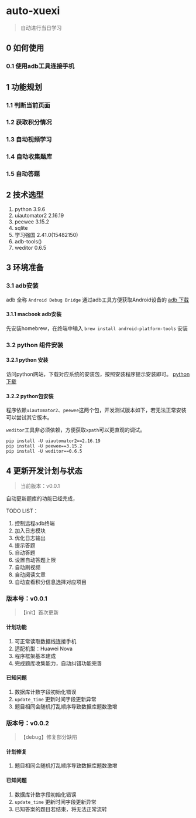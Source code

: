 # auto-xuexi
> 自动进行当日学习
## 0 如何使用
### 0.1 使用adb工具连接手机


## 1 功能规划
### 1.1 判断当前页面
### 1.2 获取积分情况
### 1.3 自动视频学习
### 1.4 自动收集题库
### 1.5 自动答题

## 2 技术选型
1. python 3.9.6
2. uiautomator2 2.16.19
3. peewee 3.15.2
4. sqlite
5. 学习强国 2.41.0(15482150)
6. adb-tools()
7. weditor 0.6.5


## 3 环境准备
### 3.1 adb安装
adb 全称 `Android Debug Bridge` 通过adb工具方便获取Android设备的
[adb 下载](https://developer.android.google.cn/studio/releases/platform-tools?hl=zh-cn)
#### 3.1.1 macbook adb安装
先安装homebrew，在终端中输入 `brew install android-platform-tools` 安装

### 3.2 python 组件安装
#### 3.2.1 python 安装
访问python网站，下载对应系统的安装包，按照安装程序提示安装即可。
[python 下载](https://www.python.org/downloads/release/python-396/)
#### 3.2.2 python包安装
程序依赖`uiautomator2`、`peewee`这两个包，开发测试版本如下，若无法正常安装可以尝试其它版本。

`weditor`工具非必须依赖，方便获取`xpath`可以更直观的调试。
```shell
pip install -U uiautomator2==2.16.19
pip install -U peewee==3.15.2
pip install -U weditor==0.6.5
```

## 4 更新开发计划与状态
> 当前版本：v0.0.1

自动更新题库的功能已经完成，

TODO LIST：
1. 控制远程adb终端
2. 加入日志模块
3. 优化日志输出
4. 提示答题
5. 自动答题
6. 设置自动答题上限
7. 自动刷视频
8. 自动阅读文章
9. 自动查看积分信息选择对应项目

### 版本号：v0.0.1
> 【init】首次更新
#### 计划功能
1. 可正常读取数据线连接手机
2. 适配机型：Huawei Nova
3. 程序框架基本建成
4. 完成题库收集能力，自动纠错功能完善
#### 已知问题
1. 数据库计数字段初始化错误
2. `update_time` 更新时间字段更新异常
3. 题目相同会随机打乱顺序导致数据库题数激增

### 版本号：v0.0.2
> 【debug】修复部分缺陷
#### 计划修复
1. 题目相同会随机打乱顺序导致数据库题数激增
#### 已知问题
1. 数据库计数字段初始化错误
2. `update_time` 更新时间字段更新异常
3. 已知答案的题目若结束，将无法正常流转